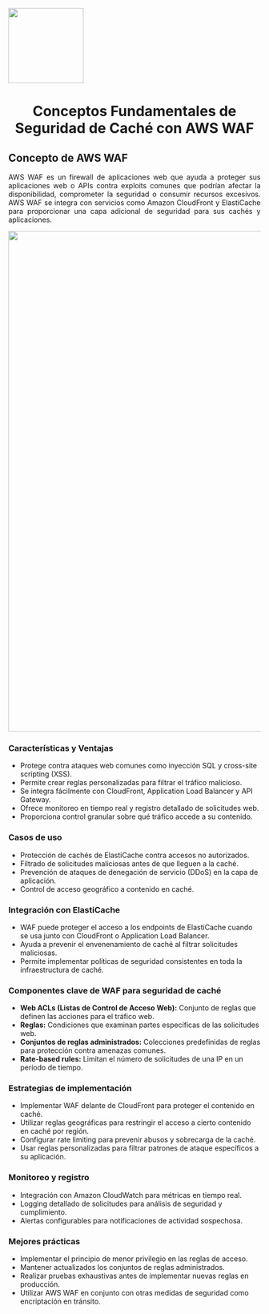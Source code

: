<p align="left">
  <img src="https://semanadelcannabis.cayetano.edu.pe/assets/img/logo-upch.png" width="150">
  <h1 align="center">Conceptos Fundamentales de Seguridad de Caché con AWS WAF</h1>
</p>

## Concepto de AWS WAF
<p align="justify">AWS WAF es un firewall de aplicaciones web que ayuda a proteger sus aplicaciones web o APIs contra exploits comunes que podrían afectar la disponibilidad, comprometer la seguridad o consumir recursos excesivos. AWS WAF se integra con servicios como Amazon CloudFront y ElastiCache para proporcionar una capa adicional de seguridad para sus cachés y aplicaciones.</p>
<p align= "center">
  <img src="https://github.com/EdwinJaraOFC/AWS-Cloud-Project/assets/150296803/66da90b5-6831-48c6-ab29-0b206c080b7a" width="1000">
</p>

### Características y Ventajas
- Protege contra ataques web comunes como inyección SQL y cross-site scripting (XSS).
- Permite crear reglas personalizadas para filtrar el tráfico malicioso.
- Se integra fácilmente con CloudFront, Application Load Balancer y API Gateway.
- Ofrece monitoreo en tiempo real y registro detallado de solicitudes web.
- Proporciona control granular sobre qué tráfico accede a su contenido.

### Casos de uso
- Protección de cachés de ElastiCache contra accesos no autorizados.
- Filtrado de solicitudes maliciosas antes de que lleguen a la caché.
- Prevención de ataques de denegación de servicio (DDoS) en la capa de aplicación.
- Control de acceso geográfico a contenido en caché.

### Integración con ElastiCache
- WAF puede proteger el acceso a los endpoints de ElastiCache cuando se usa junto con CloudFront o Application Load Balancer.
- Ayuda a prevenir el envenenamiento de caché al filtrar solicitudes maliciosas.
- Permite implementar políticas de seguridad consistentes en toda la infraestructura de caché.

### Componentes clave de WAF para seguridad de caché
- **Web ACLs (Listas de Control de Acceso Web):** Conjunto de reglas que definen las acciones para el tráfico web.
- **Reglas:** Condiciones que examinan partes específicas de las solicitudes web.
- **Conjuntos de reglas administrados:** Colecciones predefinidas de reglas para protección contra amenazas comunes.
- **Rate-based rules:** Limitan el número de solicitudes de una IP en un período de tiempo.

### Estrategias de implementación
- Implementar WAF delante de CloudFront para proteger el contenido en caché.
- Utilizar reglas geográficas para restringir el acceso a cierto contenido en caché por región.
- Configurar rate limiting para prevenir abusos y sobrecarga de la caché.
- Usar reglas personalizadas para filtrar patrones de ataque específicos a su aplicación.

### Monitoreo y registro
- Integración con Amazon CloudWatch para métricas en tiempo real.
- Logging detallado de solicitudes para análisis de seguridad y cumplimiento.
- Alertas configurables para notificaciones de actividad sospechosa.

### Mejores prácticas
- Implementar el principio de menor privilegio en las reglas de acceso.
- Mantener actualizados los conjuntos de reglas administrados.
- Realizar pruebas exhaustivas antes de implementar nuevas reglas en producción.
- Utilizar AWS WAF en conjunto con otras medidas de seguridad como encriptación en tránsito.
